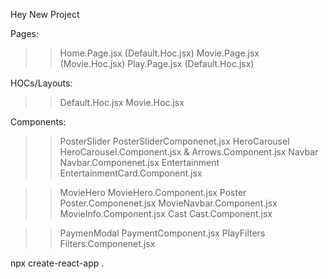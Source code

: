 Hey New Project

Pages:

> > Home.Page.jsx (Default.Hoc.jsx)
> > Movie.Page.jsx (Movie.Hoc.jsx)
> > Play.Page.jsx (Default.Hoc.jsx)

HOCs/Layouts:

> > Default.Hoc.jsx
> > Movie.Hoc.jsx

Components:

> > PosterSlider PosterSliderComponenet.jsx
> > HeroCarousel HeroCarousel.Component.jsx & Arrows.Component.jsx
> > Navbar Navbar.Componenet.jsx
> > Entertainment EntertainmentCard.Component.jsx

> > MovieHero MovieHero.Component.jsx
> > Poster Poster.Componenet.jsx
> > MovieNavbar.Component.jsx
> > MovieInfo.Component.jsx
> > Cast Cast.Component.jsx

> > PaymenModal PaymentComponent.jsx
> > PlayFilters Filters.Componenet.jsx

npx create-react-app .
